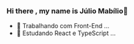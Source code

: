 ### Hi there , my name is Júlio Mabílio👋


- 🔭 Trabalhando com Front-End ...
- 🌱 Estudando React e TypeScript ...
